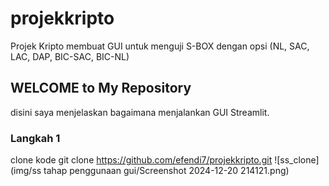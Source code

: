 # projekkripto
Projek Kripto membuat GUI untuk menguji S-BOX dengan opsi (NL, SAC, LAC, DAP, BIC-SAC, BIC-NL)

## WELCOME to My Repository
disini saya menjelaskan bagaimana menjalankan GUI Streamlit.

### Langkah 1
clone kode
git clone https://github.com/efendi7/projekkripto.git
![ss_clone](img/ss tahap penggunaan gui/Screenshot 2024-12-20 214121.png)
